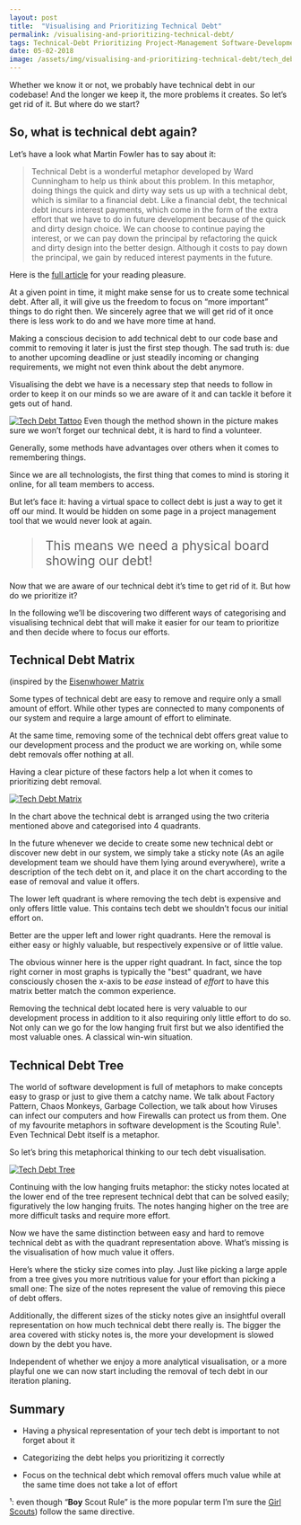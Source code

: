 ```yaml
---
layout: post
title:  "Visualising and Prioritizing Technical Debt"
permalink: /visualising-and-prioritizing-technical-debt/
tags: Technical-Debt Prioritizing Project-Management Software-Development-Process
date: 05-02-2018
image: /assets/img/visualising-and-prioritizing-technical-debt/tech_debt_business_value.jpeg
---
```


Whether we know it or not, we probably have technical debt in our codebase! And the longer we keep it, the more problems it creates. So let’s get rid of it. But where do we start?

## So, what is technical debt again?
Let’s have a look what Martin Fowler has to say about it:

> Technical Debt is a wonderful metaphor developed by Ward Cunningham to help us think about this problem. In this metaphor, doing things the quick and dirty way sets us up with a technical debt, which is similar to a financial debt. Like a financial debt, the technical debt incurs interest payments, which come in the form of the extra effort that we have to do in future development because of the quick and dirty design choice. We can choose to continue paying the interest, or we can pay down the principal by refactoring the quick and dirty design into the better design. Although it costs to pay down the principal, we gain by reduced interest payments in the future.

Here is the [full article](https://martinfowler.com/bliki/TechnicalDebt.html) for your reading pleasure.

At a given point in time, it might make sense for us to create some technical debt. After all, it will give us the freedom to focus on “more important” things to do right then. We sincerely agree that we will get rid of it once there is less work to do and we have more time at hand.

Making a conscious decision to add technical debt to our code base and commit to removing it later is just the first step though. The sad truth is: due to another upcoming deadline or just steadily incoming or changing requirements, we might not even think about the debt anymore.

Visualising the debt we have is a necessary step that needs to follow in order to keep it on our minds so we are aware of it and can tackle it before it gets out of hand.


[![Tech Debt Tattoo](/assets/img/visualising-and-prioritizing-technical-debt/todo_arm_tattoo.jpeg "Tech Debt Tattoo")](/assets/img/visualising-and-prioritizing-technical-debt/todo_arm_tattoo.jpeg)
Even though the method shown in the picture makes sure we won’t forget our technical debt, it is hard to find a volunteer.

Generally, some methods have advantages over others when it comes to remembering things.

Since we are all technologists, the first thing that comes to mind is storing it online, for all team members to access.

But let’s face it: having a virtual space to collect debt is just a way to get it off our mind. It would be hidden on some page in a project management tool that we would never look at again.

<blockquote style="font-size: 1.4rem; margin: revert">
This means we need a physical board showing our debt!
</blockquote>

Now that we are aware of our technical debt it’s time to get rid of it. But how do we prioritize it?

In the following we’ll be discovering two different ways of categorising and visualising technical debt that will make it easier for our team to prioritize and then decide where to focus our efforts.

## Technical Debt Matrix
(inspired by the [Eisenwhower Matrix](https://encrypted.google.com/search?q=eisenhower%20matrix)

Some types of technical debt are easy to remove and require only a small amount of effort. While other types are connected to many components of our system and require a large amount of effort to eliminate.

At the same time, removing some of the technical debt offers great value to our development process and the product we are working on, while some debt removals offer nothing at all.

Having a clear picture of these factors help a lot when it comes to prioritizing debt removal.

[![Tech Debt Matrix](/assets/img/visualising-and-prioritizing-technical-debt/tech_debt_matrix.jpeg "Tech Debt Matrix")](/assets/img/visualising-and-prioritizing-technical-debt/tech_debt_matrix.jpeg)


In the chart above the technical debt is arranged using the two criteria mentioned above and categorised into 4 quadrants.

In the future whenever we decide to create some new technical debt or discover new debt in our system, we simply take a sticky note (As an agile development team we should have them lying around everywhere), write a description of the tech debt on it, and place it on the chart according to the ease of removal and value it offers.

The lower left quadrant is where removing the tech debt is expensive and only offers little value. This contains tech debt we shouldn’t focus our initial effort on.

Better are the upper left and lower right quadrants. Here the removal is either easy or highly valuable, but respectively expensive or of little value.

The obvious winner here is the upper right quadrant. In fact, since the top right corner in most graphs is typically the "best" quadrant, we have consciously chosen the x-axis to be *ease* instead of *effort* to have this matrix better match the common experience.

Removing the technical debt located here is very valuable to our development process in addition to it also requiring only little effort to do so. Not only can we go for the low hanging fruit first but we also identified the most valuable ones. A classical win-win situation.

## Technical Debt Tree

The world of software development is full of metaphors to make concepts easy to grasp or just to give them a catchy name. We talk about Factory Pattern, Chaos Monkeys, Garbage Collection, we talk about how Viruses can infect our computers and how Firewalls can protect us from them. One of my favourite metaphors in software development is the Scouting Rule¹. Even Technical Debt itself is a metaphor.

So let’s bring this metaphorical thinking to our tech debt visualisation.

[![Tech Debt Tree](/assets/img/visualising-and-prioritizing-technical-debt/tech_debt_tree.jpeg "Tech Debt Tree")](/assets/img/visualising-and-prioritizing-technical-debt/tech_debt_tree.jpeg)

Continuing with the low hanging fruits metaphor: the sticky notes located at the lower end of the tree represent technical debt that can be solved easily; figuratively the low hanging fruits. The notes hanging higher on the tree are more difficult tasks and require more effort.

Now we have the same distinction between easy and hard to remove technical debt as with the quadrant representation above. What’s missing is the visualisation of how much value it offers.

Here’s where the sticky size comes into play. Just like picking a large apple from a tree gives you more nutritious value for your effort than picking a small one: The size of the notes represent the value of removing this piece of debt offers.

Additionally, the different sizes of the sticky notes give an insightful overall representation on how much technical debt there really is. The bigger the area covered with sticky notes is, the more your development is slowed down by the debt you have.

Independent of whether we enjoy a more analytical visualisation, or a more playful one we can now start including the removal of tech debt in our iteration planing.

## Summary

* Having a physical representation of your tech debt is important to not forget about it

* Categorizing the debt helps you prioritizing it correctly

* Focus on the technical debt which removal offers much value while at the same time does not take a lot of effort


¹: even though “**Boy** Scout Rule” is the more popular term I’m sure the [Girl Scouts](https://www.girlscouts.org/)) follow the same directive.
